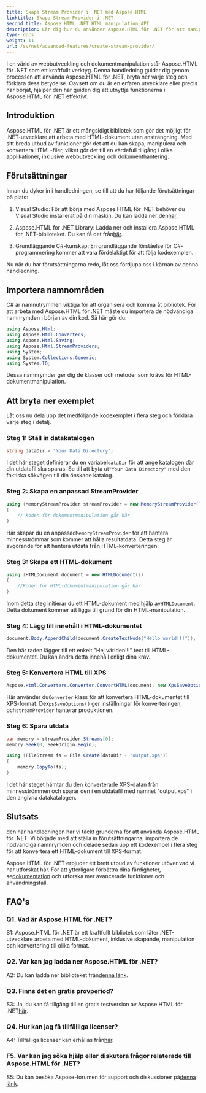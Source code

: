 ```yaml
---
title: Skapa Stream Provider i .NET med Aspose.HTML
linktitle: Skapa Stream Provider i .NET
second_title: Aspose.HTML .NET HTML manipulation API
description: Lär dig hur du använder Aspose.HTML för .NET för att manipulera HTML-dokument effektivt. Steg-för-steg handledning för utvecklare.
type: docs
weight: 11
url: /sv/net/advanced-features/create-stream-provider/
---
```

I en värld av webbutveckling och dokumentmanipulation står Aspose.HTML för .NET som ett kraftfullt verktyg. Denna handledning guidar dig genom processen att använda Aspose.HTML för .NET, bryta ner varje steg och förklara dess betydelse. Oavsett om du är en erfaren utvecklare eller precis har börjat, hjälper den här guiden dig att utnyttja funktionerna i Aspose.HTML för .NET effektivt.

## Introduktion

Aspose.HTML för .NET är ett mångsidigt bibliotek som gör det möjligt för .NET-utvecklare att arbeta med HTML-dokument utan ansträngning. Med sitt breda utbud av funktioner gör det att du kan skapa, manipulera och konvertera HTML-filer, vilket gör det till en värdefull tillgång i olika applikationer, inklusive webbutveckling och dokumenthantering.

## Förutsättningar

Innan du dyker in i handledningen, se till att du har följande förutsättningar på plats:

1.  Visual Studio: För att börja med Aspose.HTML för .NET behöver du Visual Studio installerat på din maskin. Du kan ladda ner den[här](https://visualstudio.microsoft.com/).

2.  Aspose.HTML for .NET Library: Ladda ner och installera Aspose.HTML for .NET-biblioteket. Du kan få det från[här](https://releases.aspose.com/html/net/).

3. Grundläggande C#-kunskap: En grundläggande förståelse för C#-programmering kommer att vara fördelaktigt för att följa kodexemplen.

Nu när du har förutsättningarna redo, låt oss fördjupa oss i kärnan av denna handledning.

## Importera namnområden

C# är namnutrymmen viktiga för att organisera och komma åt bibliotek. För att arbeta med Aspose.HTML för .NET måste du importera de nödvändiga namnrymden i början av din kod. Så här gör du:

```csharp
using Aspose.Html;
using Aspose.Html.Converters;
using Aspose.Html.Saving;
using Aspose.Html.StreamProviders;
using System;
using System.Collections.Generic;
using System.IO;
```

Dessa namnrymder ger dig de klasser och metoder som krävs för HTML-dokumentmanipulation.

## Att bryta ner exemplet

Låt oss nu dela upp det medföljande kodexemplet i flera steg och förklara varje steg i detalj.

### Steg 1: Ställ in datakatalogen

```csharp
string dataDir = "Your Data Directory";
```

 I det här steget definierar du en variabel`dataDir` för att ange katalogen där din utdatafil ska sparas. Se till att byta ut`"Your Data Directory"` med den faktiska sökvägen till din önskade katalog.

### Steg 2: Skapa en anpassad StreamProvider

```csharp
using (MemoryStreamProvider streamProvider = new MemoryStreamProvider())
{
    // Koden för dokumentmanipulation går här
}
```

 Här skapar du en anpassad`MemoryStreamProvider` för att hantera minnesströmmar som kommer att hålla resultatdata. Detta steg är avgörande för att hantera utdata från HTML-konverteringen.

### Steg 3: Skapa ett HTML-dokument

```csharp
using (HTMLDocument document = new HTMLDocument())
{
    //Koden för HTML-dokumentmanipulation går här
}
```

 Inom detta steg initierar du ett HTML-dokument med hjälp av`HTMLDocument`. Detta dokument kommer att ligga till grund för din HTML-manipulation.

### Steg 4: Lägg till innehåll i HTML-dokumentet

```csharp
document.Body.AppendChild(document.CreateTextNode("Hello world!!!"));
```

Den här raden lägger till ett enkelt "Hej världen!!!" text till HTML-dokumentet. Du kan ändra detta innehåll enligt dina krav.

### Steg 5: Konvertera HTML till XPS

```csharp
Aspose.Html.Converters.Converter.ConvertHTML(document, new XpsSaveOptions(), streamProvider);
```

 Här använder du`Converter` klass för att konvertera HTML-dokumentet till XPS-format. De`XpsSaveOptions()` ger inställningar för konverteringen, och`streamProvider` hanterar produktionen.

### Steg 6: Spara utdata

```csharp
var memory = streamProvider.Streams[0];
memory.Seek(0, SeekOrigin.Begin);

using (FileStream fs = File.Create(dataDir + "output.xps"))
{
    memory.CopyTo(fs);
}
```

I det här steget hämtar du den konverterade XPS-datan från minnesströmmen och sparar den i en utdatafil med namnet "output.xps" i den angivna datakatalogen.

## Slutsats

den här handledningen har vi täckt grunderna för att använda Aspose.HTML för .NET. Vi började med att ställa in förutsättningarna, importera de nödvändiga namnrymden och delade sedan upp ett kodexempel i flera steg för att konvertera ett HTML-dokument till XPS-format.

 Aspose.HTML för .NET erbjuder ett brett utbud av funktioner utöver vad vi har utforskat här. För att ytterligare förbättra dina färdigheter, se[dokumentation](https://reference.aspose.com/html/net/) och utforska mer avancerade funktioner och användningsfall.

## FAQ's

### Q1. Vad är Aspose.HTML för .NET?

S1: Aspose.HTML för .NET är ett kraftfullt bibliotek som låter .NET-utvecklare arbeta med HTML-dokument, inklusive skapande, manipulation och konvertering till olika format.

### Q2. Var kan jag ladda ner Aspose.HTML för .NET?

 A2: Du kan ladda ner biblioteket från[denna länk](https://releases.aspose.com/html/net/).

### Q3. Finns det en gratis provperiod?

 S3: Ja, du kan få tillgång till en gratis testversion av Aspose.HTML för .NET[här](https://releases.aspose.com/).

### Q4. Hur kan jag få tillfälliga licenser?

 A4: Tillfälliga licenser kan erhållas från[här](https://purchase.aspose.com/temporary-license/).

### F5. Var kan jag söka hjälp eller diskutera frågor relaterade till Aspose.HTML för .NET?

 S5: Du kan besöka Aspose-forumen för support och diskussioner på[denna länk](https://forum.aspose.com/).